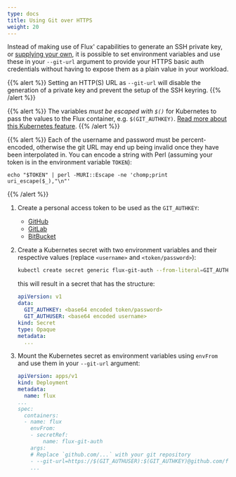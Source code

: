 ```yaml
---
type: docs
title: Using Git over HTTPS
weight: 20
---
```


Instead of making use of Flux' capabilities to generate an SSH private
key, or [supplying your own](provide-own-ssh-key.md), it is possible to
set environment variables and use these in your `--git-url` argument to
provide your HTTPS basic auth credentials without having to expose them
as a plain value in your workload.

{{% alert %}}
Setting an HTTP(S) URL as `--git-url` will disable the
generation of a private key and prevent the setup of the SSH keyring.
{{% /alert %}}

{{% alert %}}
The variables _must be escaped with `$()`_ for Kubernetes
to pass the values to the Flux container, e.g. `$(GIT_AUTHKEY)`.
[Read more about this Kubernetes feature](https://kubernetes.io/docs/tasks/inject-data-application/define-environment-variable-container/#using-environment-variables-inside-of-your-config).
{{% /alert %}}

{{% alert %}}
Each of the username and password must be percent-encoded, otherwise
the git URL may end up being invalid once they have been interpolated
in. You can encode a string with Perl (assuming your token is in the
environment variable `TOKEN`):
    
    echo "$TOKEN" | perl -MURI::Escape -ne 'chomp;print uri_escape($_),"\n"'
{{% /alert %}}

1. Create a personal access token to be used as the `GIT_AUTHKEY`:

    - [GitHub](https://help.github.com/en/articles/creating-a-personal-access-token-for-the-command-line)
    - [GitLab](https://docs.gitlab.com/ee/user/profile/personal_access_tokens.html#creating-a-personal-access-token)
    - [BitBucket](https://confluence.atlassian.com/bitbucketserver/personal-access-tokens-939515499.html)

1. Create a Kubernetes secret with two environment variables and their
   respective values (replace `<username>` and `<token/password>`):

    ```sh
    kubectl create secret generic flux-git-auth --from-literal=GIT_AUTHUSER=<username> --from-literal=GIT_AUTHKEY=<token/password>
    ```

    this will result in a secret that has the structure:

    ```yaml
    apiVersion: v1
    data:
      GIT_AUTHKEY: <base64 encoded token/password>
      GIT_AUTHUSER: <base64 encoded username>
    kind: Secret
    type: Opaque
    metadata:
      ...
    ```

1. Mount the Kubernetes secret as environment variables using `envFrom`
   and use them in your `--git-url` argument:

    ```yaml
    apiVersion: apps/v1
    kind: Deployment
    metadata:
      name: flux
    ...
    spec:
      containers:
      - name: flux
        envFrom:
        - secretRef:
            name: flux-git-auth
        args:
        # Replace `github.com/...` with your git repository 
        - --git-url=https://$(GIT_AUTHUSER):$(GIT_AUTHKEY)@github.com/fluxcd/flux-get-started.git
        ...
    ```
